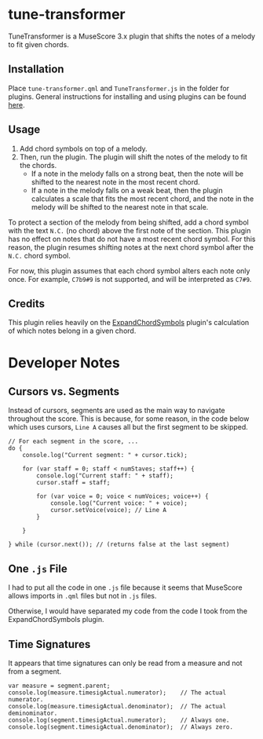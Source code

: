 # tune-transformer
TuneTransformer is a MuseScore 3.x plugin that shifts the notes of a melody to fit given chords.

## Installation
Place `tune-transformer.qml` and `TuneTransformer.js` in the folder for plugins.
General instructions for installing and using plugins can be found [here](https://musescore.org/en/handbook/3/plugins).

## Usage
1. Add chord symbols on top of a melody.
2. Then, run the plugin. The plugin will shift the notes of the melody to fit the chords.
    * If a note in the melody falls on a strong beat, then the note will be shifted to the nearest note in the most recent chord.
    * If a note in the melody falls on a weak beat, then the plugin calculates a scale that fits the most recent chord, and the note in the melody will be shifted to the nearest note in that scale.

To protect a section of the melody from being shifted, add a chord symbol with the text `N.C.` (no chord) above the first note of the section. This plugin has no effect on notes that do not have a most recent chord symbol. For this reason, the plugin resumes shifting notes at the next chord symbol after the `N.C.` chord symbol.

For now, this plugin assumes that each chord symbol alters each note only once. For example, `C7b9#9` is not supported, and will be interpreted as `C7#9`.

## Credits

This plugin relies heavily on the [ExpandChordSymbols](https://github.com/markshepherd/ExpandChordSymbols) plugin's calculation of which notes belong in a given chord.

# Developer Notes

## Cursors vs. Segments
Instead of cursors, segments are used as the main way to navigate throughout the score. This is because, for some reason, in the code below which uses cursors, `Line A` causes all but the first segment to be skipped.

```
// For each segment in the score, ...
do {
    console.log("Current segment: " + cursor.tick);

    for (var staff = 0; staff < numStaves; staff++) {
        console.log("Current staff: " + staff);
        cursor.staff = staff;

        for (var voice = 0; voice < numVoices; voice++) {
            console.log("Current voice: " + voice);
            cursor.setVoice(voice); // Line A
        }
            
    }

} while (cursor.next()); // (returns false at the last segment)
```

## One `.js` File

I had to put all the code in one `.js` file because it seems that MuseScore allows imports in `.qml` files but not in `.js` files.

Otherwise, I would have separated my code from the code I took from the ExpandChordSymbols plugin.

## Time Signatures

It appears that time signatures can only be read from a measure and not from a segment.

```
var measure = segment.parent;
console.log(measure.timesigActual.numerator);    // The actual numerator.
console.log(measure.timesigActual.denominator);  // The actual deminominator.
console.log(segment.timesigActual.numerator);    // Always one.
console.log(segment.timesigActual.denominator);  // Always zero.
```